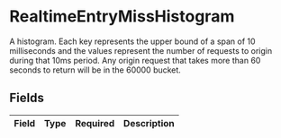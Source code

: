 # RealtimeEntryMissHistogram

A histogram. Each key represents the upper bound of a span of 10 milliseconds and the values represent the number of requests to origin during that 10ms period. Any origin request that takes more than 60 seconds to return will be in the 60000 bucket.


## Fields

| Field       | Type        | Required    | Description |
| ----------- | ----------- | ----------- | ----------- |
